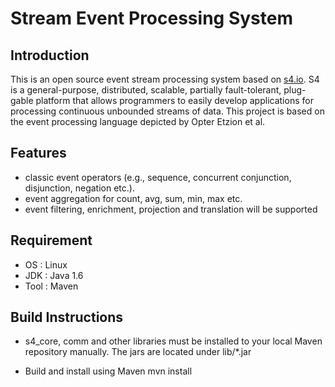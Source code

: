 Stream Event Processing System
==============================

Introduction 
-----------------------
This is an open source event stream processing system based on [s4.io](http://s4.io). S4 is a general-purpose, distributed, scalable, partially fault-tolerant, plug-gable platform that allows programmers to easily develop applications for processing continuous unbounded streams of data. This project is based on the event processing language depicted by Opter Etzion et al.

Features
--------------------------
 * classic event operators (e.g., sequence, concurrent conjunction, disjunction, negation etc.).
 * event aggregation for count, avg, sum, min, max etc.
 * event filtering, enrichment, projection and translation will be supported

Requirement
---------------------------

 * OS : Linux
 * JDK : Java 1.6
 * Tool : Maven

Build Instructions 
---------------------------

* s4_core, comm and other libraries must be installed to your local Maven repository manually. 
 The jars are located under lib/*.jar 

* Build and install using Maven
     mvn install